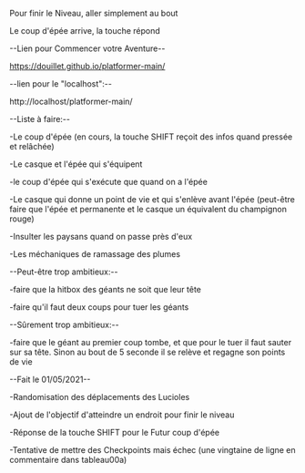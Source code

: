 Pour finir le Niveau, aller simplement au bout

Le coup d'épée arrive, la touche répond


--Lien pour Commencer votre Aventure--

https://douillet.github.io/platformer-main/

--lien pour le "localhost":--

http://localhost/platformer-main/


--Liste à faire:--

-Le coup d'épée (en cours, la touche SHIFT reçoit des infos quand pressée et relâchée)

-Le casque et l'épée qui s'équipent

-le coup d'épée qui s'exécute que quand on a l'épée

-Le casque qui donne un point de vie et qui s'enlève avant l'épée (peut-être faire que l'épée et permanente et le casque un équivalent du champignon rouge)

-Insulter les paysans quand on passe près d'eux

-Les méchaniques de ramassage des plumes


--Peut-être trop ambitieux:--

-faire que la hitbox des géants ne soit que leur tête

-faire qu'il faut deux coups pour tuer les géants


--Sûrement trop ambitieux:--

-faire que le géant au premier coup tombe, et que pour le tuer il faut sauter sur sa tête. Sinon au bout de 5 seconde il se relève et regagne son points de vie


--Fait le 01/05/2021--

-Randomisation des déplacements des Lucioles

-Ajout de l'objectif d'atteindre un endroit pour finir le niveau

-Réponse de la touche SHIFT pour le Futur coup d'épée

-Tentative de mettre des Checkpoints mais échec (une vingtaine de ligne en commentaire dans tableau00a)
